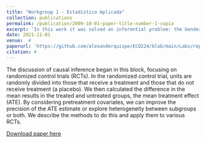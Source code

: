 ```yaml
---
title: "Workgroup 1 - Estadística Aplicada"
collection: publications
permalink: /publication/2009-10-01-paper-title-number-1-copia
excerpt: 'In this work it was solved an inferential problem: the Gender Wage Gap' 
date: 2021-11-01
venue:  #  
paperurl: 'https://github.com/alexanderquispe/ECO224/blob/main/Labs/replication_1/group2_lab_R.ipynb'
citation: # 
---
```

The discussion of causal inference began in this block, focusing on randomized control trials (RCTs). In the randomized control trial, units are randomly divided into those that receive a treatment and those that do not receive treatment (a placebo). We then calculated the difference in the mean results in the treated and untreated groups, the mean treatment effect (ATE). By considering pretreatment covariates, we can improve the precision of the ATE estimate or explore heterogeneity between subgroups or both. We describe the methods to do this and apply them to various RCTs.


[Download paper here](https://github.com/alexanderquispe/ECO224/blob/main/Labs/replication_1/group2_lab_R.ipynb)

